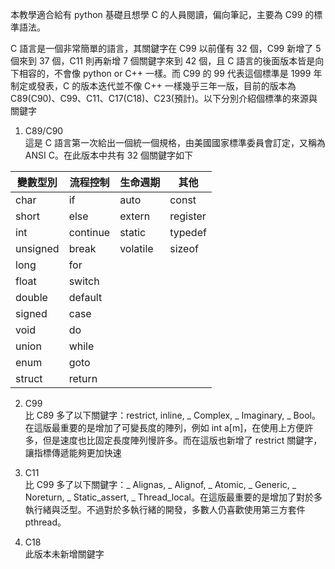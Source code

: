 本教學適合給有 python 基礎且想學 C 的人員閱讀，偏向筆記，主要為 C99 的標準語法。

C 語言是一個非常簡單的語言，其關鍵字在 C99 以前僅有 32 個，C99 新增了 5 個來到 37 個，C11 則再新增 7 個關鍵字來到 42 個，且 C 語言的後面版本皆是向下相容的，不會像 python or C++ 一樣。而 C99 的 99 代表這個標準是 1999 年制定或發表，C 的版本迭代並不像 C++ 一樣幾乎三年一版，目前的版本為 C89(C90)、C99、C11、C17(C18)、C23(預計)。以下分別介紹個標準的來源與關鍵字

1. C89/C90 \
這是 C 語言第一次給出一個統一個規格，由美國國家標準委員會訂定，又稱為 ANSI C。在此版本中共有 32 個關鍵字如下

| 變數型別 | 流程控制 | 生命週期 | 其他 |
| --- | --- | --- | --- |
| char | if | auto | const |
| short | else | extern | register |
| int | continue | static | typedef |
| unsigned | break | volatile | sizeof |
| long | for | | |
| float | switch | | |
| double | default | |
| signed | case | | |
| void | do | | |
| union | while | | |
| enum | goto | | |
| struct | return | |  |

2. C99 \
比 C89 多了以下關鍵字：restrict, inline, _ Complex, _ Imaginary, _ Bool。在這版最重要的是增加了可變長度的陣列，例如 int a[m]，在使用上方便許多，但是速度也比固定長度陣列慢許多。而在這版也新增了 restrict 關鍵字，讓指標傳遞能夠更加快速

3. C11 \
比 C99 多了以下關鍵字：_ Alignas, _ Alignof, _ Atomic, _ Generic, _ Noreturn, _ Static_assert, _ Thread_local。在這版最重要的是增加了對於多執行緒與泛型。不過對於多執行緒的開發，多數人仍喜歡使用第三方套件 pthread。

4. C18 \
此版本未新增關鍵字
